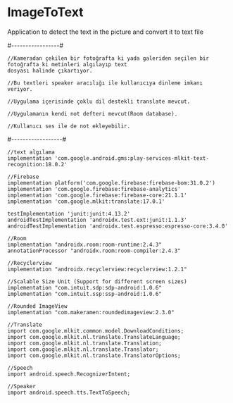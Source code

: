 # ImageToText
 Application to detect the text in the picture and convert it to text file
 
#-----------------#

 	//Kameradan çekilen bir fotoğrafta ki yada galeriden seçilen bir fotoğrafta ki metinleri algılayıp text
	dosyası halinde çıkartıyor.
	
	//Bu textleri speaker aracılığı ile kullanıcıya dinleme imkanı veriyor.
	
	//Uygulama içerisinde çoklu dil destekli translate mevcut.
	
	//Uygulamanın kendi not defteri mevcut(Room database).
	
	//Kullanıcı ses ile de not ekleyebilir.
 
 #------------------#
 
    //text algılama
    implementation 'com.google.android.gms:play-services-mlkit-text-recognition:18.0.2'

    //Firebase
    implementation platform('com.google.firebase:firebase-bom:31.0.2')
    implementation 'com.google.firebase:firebase-analytics'
    implementation 'com.google.firebase:firebase-core:21.1.1'
    implementation 'com.google.mlkit:translate:17.0.1'

    testImplementation 'junit:junit:4.13.2'
    androidTestImplementation 'androidx.test.ext:junit:1.1.3'
    androidTestImplementation 'androidx.test.espresso:espresso-core:3.4.0'

    //Room
    implementation "androidx.room:room-runtime:2.4.3"
    annotationProcessor "androidx.room:room-compiler:2.4.3"

    //Recyclerview
    implementation "androidx.recyclerview:recyclerview:1.2.1"

    //Scalable Size Unit (Support for different screen sizes)
    implementation "com.intuit.sdp:sdp-android:1.0.6"
    implementation "com.intuit.ssp:ssp-android:1.0.6"

    //Rounded ImageView
    implementation "com.makeramen:roundedimageview:2.3.0"
    
    //Translate
    import com.google.mlkit.common.model.DownloadConditions;
    import com.google.mlkit.nl.translate.TranslateLanguage;
    import com.google.mlkit.nl.translate.Translation;
    import com.google.mlkit.nl.translate.Translator;
    import com.google.mlkit.nl.translate.TranslatorOptions;
 
    //Speech
    import android.speech.RecognizerIntent;

    //Speaker
    import android.speech.tts.TextToSpeech;

